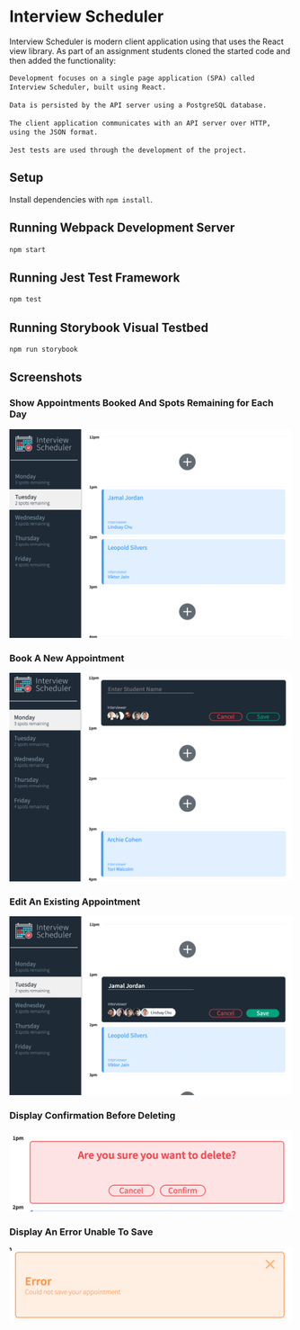 # Interview Scheduler
Interview Scheduler is modern client application using that uses the React view library. As part of an assignment students cloned the started code and then added the functionality: 

    Development focuses on a single page application (SPA) called Interview Scheduler, built using React.

    Data is persisted by the API server using a PostgreSQL database.

    The client application communicates with an API server over HTTP, using the JSON format.

    Jest tests are used through the development of the project.

## Setup

Install dependencies with `npm install`.

## Running Webpack Development Server

```sh
npm start
```

## Running Jest Test Framework

```sh
npm test
```

## Running Storybook Visual Testbed

```sh
npm run storybook
```


## Screenshots

### Show Appointments Booked And Spots Remaining for Each Day
!["Appointments booked and spots remaining for each Day"](https://raw.githubusercontent.com/SaraIrving/Scheduler/master/docs/showAppointmentsAndSpotsAvailable.png)

### Book A New Appointment
!["Book a New Appointment"](https://raw.githubusercontent.com/SaraIrving/Scheduler/master/docs/BookNewAppointment.png)

### Edit An Existing Appointment
!["Edit an Existing Appointment"](https://raw.githubusercontent.com/SaraIrving/Scheduler/master/docs/EditExistingAppointments.png)

### Display Confirmation Before Deleting
!["Confirm Before Deleting"](https://raw.githubusercontent.com/SaraIrving/Scheduler/master/docs/ConfirmBeforeDelete.png)

### Display An Error Unable To Save
!["Saving error message"](https://raw.githubusercontent.com/SaraIrving/Scheduler/master/docs/ErrorWhenSaving.png)